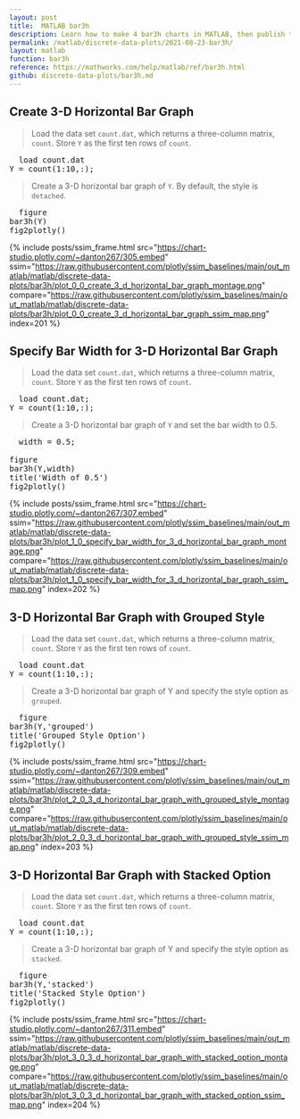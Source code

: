 ```yaml
---
layout: post
title:  MATLAB bar3h
description: Learn how to make 4 bar3h charts in MATLAB, then publish them to the Web with Plotly.
permalink: /matlab/discrete-data-plots/2021-08-23-bar3h/
layout: matlab
function: bar3h
reference: https://mathworks.com/help/matlab/ref/bar3h.html
github: discrete-data-plots/bar3h.md
---
```


## Create 3-D Horizontal Bar Graph

> Load the data set `count.dat`, which returns a three-column matrix, `count`. Store `Y` as the first ten rows of `count`.

<pre class="mcode">
  load count.dat
Y = count(1:10,:);
</pre>

> Create a 3-D horizontal bar graph of `Y`. By default, the style is `detached`.

<pre class="mcode">
  figure
bar3h(Y)
fig2plotly()
</pre>

{% include posts/ssim_frame.html 
  src="https://chart-studio.plotly.com/~danton267/305.embed" 
  ssim="https://raw.githubusercontent.com/plotly/ssim_baselines/main/out_matlab/matlab/discrete-data-plots/bar3h/plot_0_0_create_3_d_horizontal_bar_graph_montage.png" 
  compare="https://raw.githubusercontent.com/plotly/ssim_baselines/main/out_matlab/matlab/discrete-data-plots/bar3h/plot_0_0_create_3_d_horizontal_bar_graph_ssim_map.png" 
  index=201
%}



<!--------------------- EXAMPLE BREAK ------------------------->

## Specify Bar Width for 3-D Horizontal Bar Graph

> Load the data set `count.dat`, which returns a three-column matrix, `count`. Store `Y` as the first ten rows of `count`.

<pre class="mcode">
  load count.dat;
Y = count(1:10,:);
</pre>

> Create a 3-D horizontal bar graph of `Y` and set the bar width to 0.5.

<pre class="mcode">
  width = 0.5;

figure
bar3h(Y,width)
title('Width of 0.5')
fig2plotly()
</pre>

{% include posts/ssim_frame.html 
  src="https://chart-studio.plotly.com/~danton267/307.embed" 
  ssim="https://raw.githubusercontent.com/plotly/ssim_baselines/main/out_matlab/matlab/discrete-data-plots/bar3h/plot_1_0_specify_bar_width_for_3_d_horizontal_bar_graph_montage.png" 
  compare="https://raw.githubusercontent.com/plotly/ssim_baselines/main/out_matlab/matlab/discrete-data-plots/bar3h/plot_1_0_specify_bar_width_for_3_d_horizontal_bar_graph_ssim_map.png" 
  index=202
%}



<!--------------------- EXAMPLE BREAK ------------------------->

## 3-D Horizontal Bar Graph with Grouped Style

> Load the data set `count.dat`, which returns a three-column matrix, `count`. Store `Y` as the first ten rows of `count`.

<pre class="mcode">
  load count.dat
Y = count(1:10,:);
</pre>

> Create a 3-D horizontal bar graph of Y and specify the style option as `grouped`.

<pre class="mcode">
  figure
bar3h(Y,'grouped')
title('Grouped Style Option')
fig2plotly()
</pre>

{% include posts/ssim_frame.html 
  src="https://chart-studio.plotly.com/~danton267/309.embed" 
  ssim="https://raw.githubusercontent.com/plotly/ssim_baselines/main/out_matlab/matlab/discrete-data-plots/bar3h/plot_2_0_3_d_horizontal_bar_graph_with_grouped_style_montage.png" 
  compare="https://raw.githubusercontent.com/plotly/ssim_baselines/main/out_matlab/matlab/discrete-data-plots/bar3h/plot_2_0_3_d_horizontal_bar_graph_with_grouped_style_ssim_map.png" 
  index=203
%}



<!--------------------- EXAMPLE BREAK ------------------------->

## 3-D Horizontal Bar Graph with Stacked Option

> Load the data set `count.dat`, which returns a three-column matrix, `count`. Store `Y` as the first ten rows of `count`.

<pre class="mcode">
  load count.dat
Y = count(1:10,:);
</pre>

> Create a 3-D horizontal bar graph of Y and specify the style option as `stacked`.

<pre class="mcode">
  figure
bar3h(Y,'stacked')
title('Stacked Style Option')
fig2plotly()
</pre>

{% include posts/ssim_frame.html 
  src="https://chart-studio.plotly.com/~danton267/311.embed" 
  ssim="https://raw.githubusercontent.com/plotly/ssim_baselines/main/out_matlab/matlab/discrete-data-plots/bar3h/plot_3_0_3_d_horizontal_bar_graph_with_stacked_option_montage.png" 
  compare="https://raw.githubusercontent.com/plotly/ssim_baselines/main/out_matlab/matlab/discrete-data-plots/bar3h/plot_3_0_3_d_horizontal_bar_graph_with_stacked_option_ssim_map.png" 
  index=204
%}



<!--------------------- EXAMPLE BREAK ------------------------->

